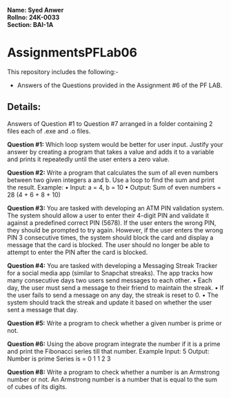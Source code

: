 **Name: Syed Anwer <br>Rollno: 24K-0033 <br>Section: BAI-1A** 
# AssignmentsPFLab06
This repository includes the following:-
- Answers of the Questions provided in the Assignment #6 of the PF LAB.

## Details:
Answers of Question #1 to Question #7 arranged in a folder containing 2 files each of .exe and .o files.

**Question #1:** Which loop system would be better for user input. Justify your answer by creating a program that
takes a value and adds it to a variable and prints it repeatedly until the user enters a zero value.

**Question #2:** Write a program that calculates the sum of all even numbers between two given integers a and b. Use
a loop to find the sum and print the result.
Example:
• Input: a = 4, b = 10
• Output: Sum of even numbers = 28 (4 + 6 + 8 + 10)

**Question #3:** You are tasked with developing an ATM PIN validation system. The system should allow a user to enter
their 4-digit PIN and validate it against a predefined correct PIN (5678). If the user enters the wrong PIN,
they should be prompted to try again. However, if the user enters the wrong PIN 3 consecutive times,
the system should block the card and display a message that the card is blocked. The user should no
longer be able to attempt to enter the PIN after the card is blocked.

**Question #4:** You are tasked with developing a Messaging Streak Tracker for a social media app (similar to Snapchat streaks). The app tracks how many consecutive days two users send messages to each other.
• Each day, the user must send a message to their friend to maintain the streak.
• If the user fails to send a message on any day, the streak is reset to 0.
• The system should track the streak and update it based on whether the user sent a message that day.

**Question #5:** Write a program to check whether a given number is prime or not.

**Question #6:** Using the above program integrate the number if it is a prime and print the Fibonacci series till that number.
Example
Input: 5 Output:
Number is prime
Series is = 0 1 1 2 3

**Question #8:** Write a program to check whether a number is an Armstrong number or not. An Armstrong number is a number that is equal to the sum of cubes of its digits.
